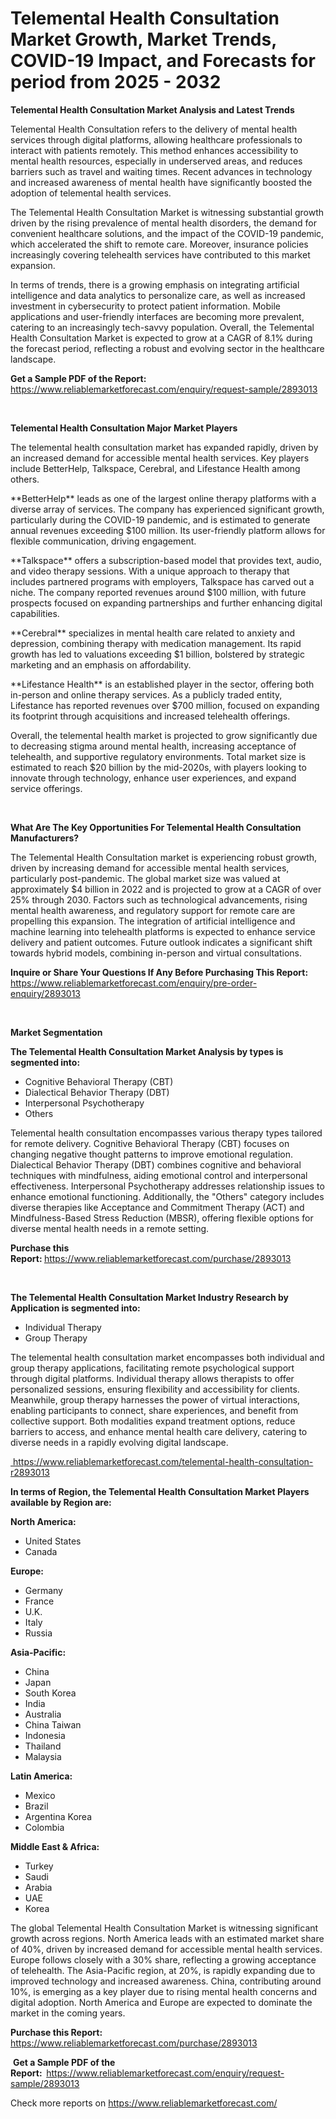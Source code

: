 <p><h1>Telemental Health Consultation Market Growth, Market Trends, COVID-19 Impact, and Forecasts for period from 2025 - 2032</h1></p><p><strong>Telemental Health Consultation Market Analysis and Latest Trends</strong></p>
<p><p>Telemental Health Consultation refers to the delivery of mental health services through digital platforms, allowing healthcare professionals to interact with patients remotely. This method enhances accessibility to mental health resources, especially in underserved areas, and reduces barriers such as travel and waiting times. Recent advances in technology and increased awareness of mental health have significantly boosted the adoption of telemental health services.</p><p>The Telemental Health Consultation Market is witnessing substantial growth driven by the rising prevalence of mental health disorders, the demand for convenient healthcare solutions, and the impact of the COVID-19 pandemic, which accelerated the shift to remote care. Moreover, insurance policies increasingly covering telehealth services have contributed to this market expansion.</p><p>In terms of trends, there is a growing emphasis on integrating artificial intelligence and data analytics to personalize care, as well as increased investment in cybersecurity to protect patient information. Mobile applications and user-friendly interfaces are becoming more prevalent, catering to an increasingly tech-savvy population. Overall, the Telemental Health Consultation Market is expected to grow at a CAGR of 8.1% during the forecast period, reflecting a robust and evolving sector in the healthcare landscape.</p></p>
<p><strong>Get a Sample PDF of the Report:&nbsp;</strong> <a href="https://www.reliablemarketforecast.com/enquiry/request-sample/2893013?utm_campaign=2603&utm_medium=2&utm_source=Github&utm_content=ia&utm_term=15032025&utm_id=telemental-health-consultation">https://www.reliablemarketforecast.com/enquiry/request-sample/2893013</a></p>
<p>&nbsp;</p>
<p><strong>Telemental Health Consultation Major Market Players</strong></p>
<p><p>The telemental health consultation market has expanded rapidly, driven by an increased demand for accessible mental health services. Key players include BetterHelp, Talkspace, Cerebral, and Lifestance Health among others. </p><p>**BetterHelp** leads as one of the largest online therapy platforms with a diverse array of services. The company has experienced significant growth, particularly during the COVID-19 pandemic, and is estimated to generate annual revenues exceeding $100 million. Its user-friendly platform allows for flexible communication, driving engagement.</p><p>**Talkspace** offers a subscription-based model that provides text, audio, and video therapy sessions. With a unique approach to therapy that includes partnered programs with employers, Talkspace has carved out a niche. The company reported revenues around $100 million, with future prospects focused on expanding partnerships and further enhancing digital capabilities.</p><p>**Cerebral** specializes in mental health care related to anxiety and depression, combining therapy with medication management. Its rapid growth has led to valuations exceeding $1 billion, bolstered by strategic marketing and an emphasis on affordability.</p><p>**Lifestance Health** is an established player in the sector, offering both in-person and online therapy services. As a publicly traded entity, Lifestance has reported revenues over $700 million, focused on expanding its footprint through acquisitions and increased telehealth offerings.</p><p>Overall, the telemental health market is projected to grow significantly due to decreasing stigma around mental health, increasing acceptance of telehealth, and supportive regulatory environments. Total market size is estimated to reach $20 billion by the mid-2020s, with players looking to innovate through technology, enhance user experiences, and expand service offerings.</p></p>
<p>&nbsp;</p>
<p><strong>What Are The Key Opportunities For Telemental Health Consultation Manufacturers?</strong></p>
<p><p>The Telemental Health Consultation market is experiencing robust growth, driven by increasing demand for accessible mental health services, particularly post-pandemic. The global market size was valued at approximately $4 billion in 2022 and is projected to grow at a CAGR of over 25% through 2030. Factors such as technological advancements, rising mental health awareness, and regulatory support for remote care are propelling this expansion. The integration of artificial intelligence and machine learning into telehealth platforms is expected to enhance service delivery and patient outcomes. Future outlook indicates a significant shift towards hybrid models, combining in-person and virtual consultations.</p></p>
<p><strong>Inquire or Share Your Questions If Any Before Purchasing This Report:</strong> <a href="https://www.reliablemarketforecast.com/enquiry/pre-order-enquiry/2893013?utm_campaign=2603&utm_medium=2&utm_source=Github&utm_content=ia&utm_term=15032025&utm_id=telemental-health-consultation">https://www.reliablemarketforecast.com/enquiry/pre-order-enquiry/2893013</a></p>
<p>&nbsp;</p>
<p><strong>Market Segmentation</strong></p>
<p><strong>The Telemental Health Consultation Market Analysis by types is segmented into:</strong></p>
<p><ul><li>Cognitive Behavioral Therapy (CBT)</li><li>Dialectical Behavior Therapy (DBT)</li><li>Interpersonal Psychotherapy</li><li>Others</li></ul></p>
<p><p>Telemental health consultation encompasses various therapy types tailored for remote delivery. Cognitive Behavioral Therapy (CBT) focuses on changing negative thought patterns to improve emotional regulation. Dialectical Behavior Therapy (DBT) combines cognitive and behavioral techniques with mindfulness, aiding emotional control and interpersonal effectiveness. Interpersonal Psychotherapy addresses relationship issues to enhance emotional functioning. Additionally, the "Others" category includes diverse therapies like Acceptance and Commitment Therapy (ACT) and Mindfulness-Based Stress Reduction (MBSR), offering flexible options for diverse mental health needs in a remote setting.</p></p>
<p><strong>Purchase this Report:&nbsp;</strong><a href="https://www.reliablemarketforecast.com/purchase/2893013?utm_campaign=2603&utm_medium=2&utm_source=Github&utm_content=ia&utm_term=15032025&utm_id=telemental-health-consultation">https://www.reliablemarketforecast.com/purchase/2893013</a></p>
<p>&nbsp;</p>
<p><strong>The Telemental Health Consultation Market Industry Research by Application is segmented into:</strong></p>
<p><ul><li>Individual Therapy</li><li>Group Therapy</li></ul></p>
<p><p>The telemental health consultation market encompasses both individual and group therapy applications, facilitating remote psychological support through digital platforms. Individual therapy allows therapists to offer personalized sessions, ensuring flexibility and accessibility for clients. Meanwhile, group therapy harnesses the power of virtual interactions, enabling participants to connect, share experiences, and benefit from collective support. Both modalities expand treatment options, reduce barriers to access, and enhance mental health care delivery, catering to diverse needs in a rapidly evolving digital landscape.</p></p>
<p><a href="https://www.reliablemarketforecast.com/telemental-health-consultation-r2893013?utm_campaign=2603&utm_medium=2&utm_source=Github&utm_content=ia&utm_term=15032025&utm_id=telemental-health-consultation">&nbsp;https://www.reliablemarketforecast.com/telemental-health-consultation-r2893013</a></p>
<p><strong>In terms of Region, the Telemental Health Consultation Market Players available by Region are:</strong></p>
<p>
    <p> <strong> North America: </strong>
        <ul>
            <li>United States</li>
            <li>Canada</li>
        </ul>
        </p> 
    <p> <strong> Europe: </strong>
        <ul>
            <li>Germany</li>
            <li>France</li>
            <li>U.K.</li>
            <li>Italy</li>
            <li>Russia</li>
        </ul>
        </p> 
    <p> <strong> Asia-Pacific: </strong>
        <ul>
            <li>China</li>
            <li>Japan</li>
            <li>South Korea</li>
            <li>India</li>
            <li>Australia</li>
            <li>China Taiwan</li>
            <li>Indonesia</li>
            <li>Thailand</li>
            <li>Malaysia</li>
        </ul>
        </p> 
    <p> <strong> Latin America: </strong>
        <ul>
            <li>Mexico</li>
            <li>Brazil</li>
            <li>Argentina Korea</li>
            <li>Colombia</li>
        </ul>
        </p> 
    <p> <strong> Middle East & Africa: </strong>
        <ul>
            <li>Turkey</li>
            <li>Saudi</li>
            <li>Arabia</li>
            <li>UAE</li>
            <li>Korea</li>
        </ul>
    </p>
    </p>
<p><p>The global Telemental Health Consultation Market is witnessing significant growth across regions. North America leads with an estimated market share of 40%, driven by increased demand for accessible mental health services. Europe follows closely with a 30% share, reflecting a growing acceptance of telehealth. The Asia-Pacific region, at 20%, is rapidly expanding due to improved technology and increased awareness. China, contributing around 10%, is emerging as a key player due to rising mental health concerns and digital adoption. North America and Europe are expected to dominate the market in the coming years.</p></p>
<p><strong>Purchase this Report: </strong><a href="https://www.reliablemarketforecast.com/purchase/2893013?utm_campaign=2603&utm_medium=2&utm_source=Github&utm_content=ia&utm_term=15032025&utm_id=telemental-health-consultation">https://www.reliablemarketforecast.com/purchase/2893013</a></p>
<p>&nbsp;<strong>Get a Sample PDF of the Report:&nbsp;&nbsp;</strong><a href="https://www.reliablemarketforecast.com/enquiry/request-sample/2893013?utm_campaign=2603&utm_medium=2&utm_source=Github&utm_content=ia&utm_term=15032025&utm_id=telemental-health-consultation">https://www.reliablemarketforecast.com/enquiry/request-sample/2893013</a></p>
<p><strong></strong></p>
<p>Check more reports on <a href="https://www.reliablemarketforecast.com/?utm_campaign=2603&utm_medium=2&utm_source=Github&utm_content=ia&utm_term=15032025&utm_id=telemental-health-consultation">https://www.reliablemarketforecast.com/</a></p>